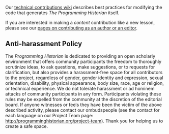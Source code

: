 Our [technical contributions wiki](https://github.com/programminghistorian/jekyll/wiki/Making-technical-contributions) describes best practices for modifying the code that generates _The Programming Historian_ itself.

If you are interested in making a _content_ contribution like a new lesson, please see our [pages on contributing as an author or an editor](http://programminghistorian.org/contribute).

## Anti-harassment Policy

The *Programming Historian* is dedicated to providing an open scholarly environment that offers community participants the freedom to thoroughly scrutinize ideas, to ask questions, make suggestions, or to requests for clarification, but also provides a harassment-free space for all contributors to the project, regardless of gender, gender identity and expression, sexual orientation, disability, physical appearance, body size, race, age or religion, or technical experience. We do not tolerate harassment or ad hominem attacks of community participants in any form. Participants violating these rules may be expelled from the community at the discretion of the editorial board. If anyone witnesses or feels they have been the victim of the above described activity, please contact our ombudspeople (see the contact for each language on our Project Team page: <http://programminghistorian.org/project-team>). Thank you for helping us to create a safe space.
